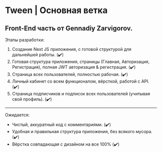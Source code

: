 # Tween | Основная ветка
Front-End часть от Gennadiy Zarvigorov.
---
Этапы разработки:
1. Создание Next JS приложения, с готовой структурой для дальнейшей работы. (✔️)
2. Готовая структура приложения, страницы (Главная, Авторизация, Регистрация), полная JWT авторизация & регистрация. (✔️)
3. Страница всех пользователей, полностью рабочая. (✔️)
4. Личный кабинет со всем функционалом, вёрсткой, работой с API. (✔️)
5. Страница подписчиков и подписок всех пользователей (учитывая свой профиль). (✔️)
---
Ожидается:
- Чистый, аккуратный код с комментариями. (✔️)
- Удобная и правильная структура приложения, без всякого мусора. (✔️)
- Вёрстка совпадающая с дизайном на все 100% (✔️)
